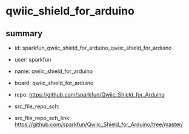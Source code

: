 # qwiic_shield_for_arduino
 
## summary 
* id: sparkfun_qwiic_shield_for_arduino_qwiic_shield_for_arduino
* user: sparkfun
* name: qwiic_shield_for_arduino
* board: qwiic_shield_for_arduino
* repo: https://github.com/sparkfun/Qwiic_Shield_for_Arduino



* src_file_repo_sch: 
* src_file_repo_sch_link: https://github.com/sparkfun/Qwiic_Shield_for_Arduino/tree/master/






